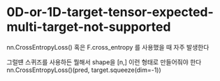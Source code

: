 # 0D-or-1D-target-tensor-expected-multi-target-not-supported
nn.CrossEntropyLoss() 혹은 F.cross_entropy 를 사용했을 때 자주 발생한다

그럴떈 스퀴즈를 사용하든 뭘해서 shape을 [n,] 이런 형태로 만들어줘야 한다
nn.CrossEntropyLoss()(pred, target.squeeze(dim=-1))
